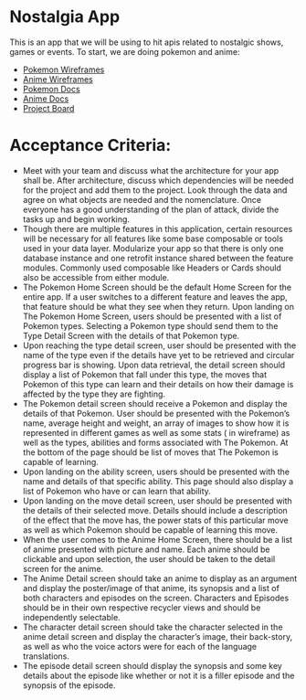 # Nostalgia App

This is an app that we will be using to hit apis related to nostalgic shows, games or events. To start, we are doing pokemon and anime:
- [Pokemon Wireframes](https://whimsical.com/pokemon-api-Ff3Ryean5eQsXvNPr5rzYr)
- [Anime Wireframes](https://whimsical.com/jikan-superhero-app-UB7USHkr4cs5MTaCkvR9Ew)
- [Pokemon Docs](https://pokeapi.co)
- [Anime Docs](https://docs.api.jikan.moe/#tag/anime)
- [Project Board]( https://ravebizz.notion.site/797dd436e33a43f1a627405ce9234af6?v=25e722fdb4e442c68a71086b91cfe843)

# Acceptance Criteria:
- Meet with your team and discuss what the architecture for your app shall be. After architecture, discuss which dependencies will be needed for the project and add them to the project. Look through the data and agree on what objects are needed and the nomenclature. Once everyone has a good understanding of the plan of attack, divide the tasks up and begin working.
- Though there are multiple features in this application, certain resources will be necessary for all features like some base composable or tools used in your data layer. Modularize your app so that there is only one database instance and one retrofit instance shared between the feature modules. Commonly used composable like Headers  or Cards should also be accessible from either module.
- The Pokemon Home Screen should be the default Home Screen for the entire app. If a user switches to a different feature and leaves the app, that feature should be what they see when they return. Upon landing on The Pokemon Home Screen,  users should be presented with a list of Pokemon types. Selecting a Pokemon type should send them to the Type Detail Screen with the details of that Pokemon type.
- Upon reaching the type detail screen, user should be presented with the name of the type even if the details have yet to be retrieved and circular progress bar is showing. Upon data retrieval, the detail screen should display a list of Pokemon that fall under this type, the moves that Pokemon of this type can learn and their details on how their damage is affected by the type they are fighting.
- The Pokemon detail screen should receive a Pokemon and display the details of that Pokemon. User should be presented with the Pokemon’s name, average height and weight, an array of images to show how it is represented in different games as well as some stats ( in wireframe) as well as the types, abilities and forms associated with The Pokemon. At the bottom of the page should be list of moves that The Pokemon is capable of learning.
- Upon landing on the ability screen, users should be presented with the name and details of that specific ability. This page should also display a list of Pokemon who have or can learn that ability.
- Upon landing on the move detail screen, user should be presented with the details of their selected move. Details should include a description of  the effect that the move has, the power stats of this particular move as well as which Pokemon should be capable of learning this move.
- When the user comes to the Anime Home Screen, there should be a list of anime presented with picture and name. Each anime should be clickable and upon selection, the user should be taken to the detail screen for the anime.
- The Anime Detail screen should take an anime to display as an argument and display the poster/image of that anime, its synopsis and a list of both characters and episodes on the screen. Characters and Episodes should be in their own respective recycler views and should be independently selectable.
- The character detail screen should take the character selected in the anime detail screen and display the character’s image, their back-story, as well as who the voice actors were for each of the language translations.
- The episode detail screen should display the synopsis and some key details about the episode like whether or not it is a filler episode and the synopsis of the episode.

